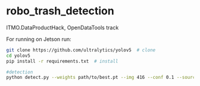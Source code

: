 # robo_trash_detection
ITMO.DataProductHack,  OpenDataTools track

For running on Jetson run:

```bash
git clone https://github.com/ultralytics/yolov5  # clone
cd yolov5
pip install -r requirements.txt  # install

#detection
python detect.py --weights path/to/best.pt --img 416 --conf 0.1 --source test_images/zoom_cigaret.jpg
```
